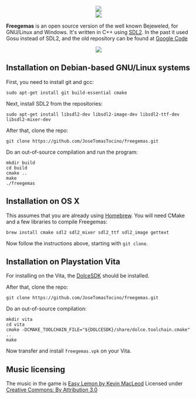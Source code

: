 <p align="center">
    <img src="https://raw.githubusercontent.com/JoseTomasTocino/freegemas/static/images/header_logo.png"><br>
    <img src="https://raw.githubusercontent.com/JoseTomasTocino/freegemas/static/images/header_gems.png"><br>
</p>

__Freegemas__ is an open source version of the well known Bejeweled, for GNU/Linux and Windows. It's written in C++ using [SDL2](https://www.libsdl.org/). In the past it used Gosu instead of SDL2, and the old repository can be found at [Google Code](http://freegemas.googlecode.com)

<p align="center">
    <img src="https://raw.githubusercontent.com/JoseTomasTocino/freegemas/static/images/screenshot_1.png">
</p>    
        


## Installation on Debian-based GNU/Linux systems

First, you need to install git and gcc:

    sudo apt-get install git build-essential cmake

Next, install SDL2 from the repositories:

    sudo apt-get install libsdl2-dev libsdl2-image-dev libsdl2-ttf-dev libsdl2-mixer-dev
    
After that, clone the repo:

    git clone https://github.com/JoseTomasTocino/freegemas.git
    
Do an out-of-source compilation and run the program:

    mkdir build
    cd build
    cmake ..
    make
    ./freegemas

## Installation on OS X

This assumes that you are already using [Homebrew](http://brew.sh/). You will need CMake and a few libraries to compile Freegemas:

    brew install cmake sdl2 sdl2_mixer sdl2_ttf sdl2_image gettext

Now follow the instructions above, starting with `git clone`.

## Installation on Playstation Vita

For installing on the Vita, the [DolceSDK](https://github.com/DolceSDK/doc) should be installed.

After that, clone the repo:

    git clone https://github.com/JoseTomasTocino/freegemas.git

Do an out-of-source compilation:

    mkdir vita
    cd vita
    cmake -DCMAKE_TOOLCHAIN_FILE="${DOLCESDK}/share/dolce.toolchain.cmake" ..
    make

Now transfer and install ``freegemas.vpk`` on your Vita.

## Music licensing

The music in the game is [Easy Lemon by Kevin MacLeod](http://incompetech.com/music/royalty-free/index.html?isrc=USUAN1200076)
Licensed under [Creative Commons: By Attribution 3.0](http://creativecommons.org/licenses/by/3.0/)